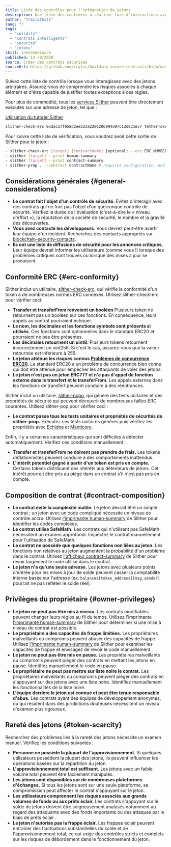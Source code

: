 ```yaml
---
title: Liste des contrôles pour l'intégration de jetons
description: Une liste des contrôles à réaliser lors d’interactions avec des jetons
author: "Trailofbits"
lang: fr
tags:
  - "solidity"
  - "contrats intelligents"
  - "sécurité"
  - "jetons"
skill: intermédiaire
published: 13-/8/2020
source: Créer des contrats sécurisés
sourceUrl: https://github.com/crytic/building-secure-contracts/blob/master/development-guidelines/token_integration.md
---
```


Suivez cette liste de contrôle lorsque vous interagissez avec des jetons arbitraires. Assurez-vous de comprendre les risques associés à chaque élément et d'être capable de justifier toutes exceptions à ces règles.

Pour plus de commodité, tous les [services Slither](https://github.com/crytic/slither#tools) peuvent être directement exécutés sur une adresse de jeton, tel que :

[Utilisation du tutoriel Slither](/developers/tutorials/how-to-use-slither-to-find-smart-contract-bugs/)

```bash
slither-check-erc 0xdac17f958d2ee523a2206206994597c13d831ec7 TetherToken
```

Pour suivre cette liste de vérification, vous voudrez avoir cette sortie de Slither pour le jeton :

```bash
- slither-check-erc [target] [contractName] [optional: --erc ERC_NUMBER]
- slither [target] --print human-summary
- slither [target] --print contract-summary
- slither-prop . --contract ContractName # requires configuration, and use of Echidna and Manticore
```

## Considérations générales {#general-considerations}

- **Le contrat fait l'objet d'un contrôle de sécurité.** Évitez d'interagir avec des contrats qui ne font pas l'objet d'un quelconque contrôle de sécurité. Vérifiez la durée de l'évaluation (c'est-à-dire le « niveau d'effort »), la réputation de la société de sécurité, le nombre et la gravité des découvertes.
- **Vous avez contacté les développeurs**. Vous devrez peut-être avertir leur équipe d'un incident. Recherchez des contacts appropriés sur[ blockchain-security-contacts](https://github.com/crytic/blockchain-security-contacts).
- **Ils ont une liste de diffusions de sécurité pour les annonces critiques.** Leur équipe devrait informer les utilisateurs (comme vous !) lorsque des problèmes critiques sont trouvés ou lorsque des mises à jour se produisent.

## Conformité ERC {#erc-conformity}

Slither inclut un utilitaire, [slither-check-erc](https://github.com/crytic/slither/wiki/ERC-Conformance), qui vérifie la conformité d'un token à de nombreuses normes ERC connexes. Utilisez slither-check-erc pour vérifier ceci:

- **Transfer et transferFrom renvoient un booléen** Plusieurs token ne retournent pas un booléen sur ces fonctions. En conséquence, leurs appels au contrat pourraient échouer.
- **Le nom, les décimales et les fonctions symbole sont présents si utilisés**. Ces fonctions sont optionnelles dans le standard ERC20 et pourraient ne pas être présentes.
- **Les décimales retournent un uint8**. Plusieurs tokens retournent incorrectement un uint256. Si c'est le cas, assurez-vous que la valeur retournée est inférieure à 255.
- **Le jeton atténue les risques connus [Problèmes de concurrence ERC20](https://github.com/ethereum/EIPs/issues/20#issuecomment-263524729).** Le standard ERC20 a un problème de concurrence bien connu qui doit être atténué pour empêcher les attaquants de voler des jetons.
- **Le jeton n'est pas un jeton ERC777 et n'a pas d'appel de fonction externe dans le transfert et le transferFrom.** Les appels externes dans les fonctions de transfert peuvent conduire à des réentrances.

Slither inclut un utilitaire, [slither-popo](https://github.com/crytic/slither/wiki/Property-generation), qui génère des tests unitaires et des propriétés de sécurité qui peuvent découvrir de nombreuses failles ERC courantes. Utilisez slither-pop pour vérifier ceci :

- **Le contrat passe tous les tests unitaires et propriétés de sécurités de slither-prop.** Exécutez ces tests unitaires générés puis vérifiez les propriétés avec [Echidna](https://github.com/crytic/echidna) et [Manticore](https://manticore.readthedocs.io/en/latest/verifier.html).

Enfin, il y a certaines caractéristiques qui sont difficiles à détecter automatiquement. Vérifiez ces conditions manuellement :

- **Transfer et transferFrom ne doivent pas prendre de frais.** Les tokens déflationnistes peuvent conduire à des comportements inattendus.
- **L'intérêt potentiel gagné à partir d'un token est pris en compte.** Certains tokens distribuent des intérêts aux détenteurs de jetons. Cet intérêt pourrait être pris au piège dans un contrat s'il n'est pas pris en compte.

## Composition de contrat {#contract-composition}

- **Le contrat évite la complexité inutile.** Le jeton devrait être un simple contrat ; un jeton avec un code compliqué nécessite un niveau de contrôle accru. Utilisez [l'imprimante human-summary](https://github.com/crytic/slither/wiki/Printer-documentation#human-summary) de Slither pour identifier les codes complexes.
- **Le contrat utilise SafeMath.** Les contrats qui n'utilisent pas SafeMath nécessitent un examen approfondi. Inspectez le contrat manuellement pour l'utilisation de SafeMath.
- **Le contrat ne possède que quelques fonctions non liées au jeton.** Les fonctions non relatives au jeton augmentent la probabilité d'un problème dans le contrat. Utilisez [l'afficheur contract-summary](https://github.com/crytic/slither/wiki/Printer-documentation#contract-summary) de Slither pour revoir largement le code utilisé dans le contrat.
- **Le jeton n'a qu'une seule adresse.** Les jetons avec plusieurs points d'entrée pour les mises à jour de solde peuvent casser la comptabilité interne basée sur l'adresse (ex. `balances[token_address][msg.sender]` pourrait ne pas refléter le solde réel).

## Privilèges du propriétaire {#owner-privileges}

- **Le jeton ne peut pas être mis à niveau.** Les contrats modifiables peuvent changer leurs règles au fil du temps. Utilisez l'imprimante [l'imprimante human-summary](https://github.com/crytic/slither/wiki/Printer-documentation#contract-summary) de Slither pour déterminer si une mise à niveau du contrat est possible.
- **Le propriétaire a des capacités de frappe limitées.** Les propriétaires malveillants ou compromis peuvent abuser des capacités de frappe. Utilisez [l'imprimante human-summary](https://github.com/crytic/slither/wiki/Printer-documentation#contract-summary) de Slither pour examiner les capacités de frappe et envisagez de revoir le code manuellement .
- **Le jeton ne peut pas être mis en pause.** Les propriétaires malveillants ou compromis peuvent piéger des contrats en mettant les jetons en pause. Identifiez manuellement le code en pause.
- **Le propriétaire ne peut pas mettre sur liste noire le contrat.** Les propriétaires malveillants ou compromis peuvent piéger des contrats en s'appuyant sur des jetons avec une liste noire. Identifiez manuellement les fonctionnalités de la liste noire.
- **L'équipe derrière le jeton est connue et peut être tenue responsable d'abus.** Les contrats ayant des équipes de développement anonymes, ou qui résident dans des juridictions douteuses nécessitent un niveau d'examen plus rigoureux.

## Rareté des jetons {#token-scarcity}

Rechercher des problèmes liés à la rareté des jetons nécessite un examen manuel. Vérifiez les conditions suivantes :

- **Personne ne possède la plupart de l'approvisionnement.** Si quelques utilisateurs possèdent la plupart des jetons, ils peuvent influencer les opérations basées sur la répartition du jeton.
- **L'approvisionnement total est suffisant.** Les jetons avec un faible volume total peuvent être facilement manipulés.
- **Les jetons sont disponibles sur de nombreuses plateformes d'échanges.** Si tous les jetons sont sur une seule plateforme, sa compromission peut affecter le contrat s'appuyant sur le jeton.
- **Les utilisateurs comprennent les risques associés aux grands volumes de fonds ou aux prêts éclair.** Les contrats s'appuyant sur le solde de jetons doivent être soigneusement analysés notamment au regard des attaquants avec des fonds importants ou des attaques par le biais de prêts éclair .
- **Le jeton n'autorise pas la frappe éclair**. Les frappes éclair peuvent entraîner des fluctuations substantielles du solde et de l'approvisionnement total, ce qui exige des contrôles stricts et complets sur les risques de débordement dans le fonctionnement du jeton.
